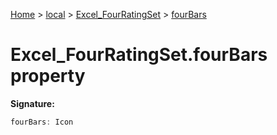 [Home](./index) &gt; [local](local.md) &gt; [Excel\_FourRatingSet](local.excel_fourratingset.md) &gt; [fourBars](local.excel_fourratingset.fourbars.md)

# Excel\_FourRatingSet.fourBars property


**Signature:**
```javascript
fourBars: Icon
```
